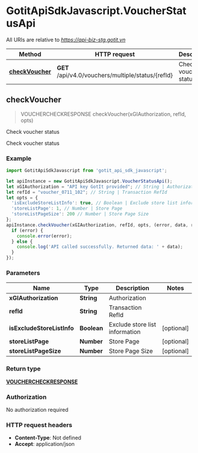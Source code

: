 # GotitApiSdkJavascript.VoucherStatusApi

All URIs are relative to *https://api-biz-stg.gotit.vn*

Method | HTTP request | Description
------------- | ------------- | -------------
[**checkVoucher**](VoucherStatusApi.md#checkVoucher) | **GET** /api/v4.0/vouchers/multiple/status/{refId} | Check voucher status



## checkVoucher

> VOUCHERCHECKRESPONSE checkVoucher(xGIAuthorization, refId, opts)

Check voucher status

Check voucher status

### Example

```javascript
import GotitApiSdkJavascript from 'gotit_api_sdk_javascript';

let apiInstance = new GotitApiSdkJavascript.VoucherStatusApi();
let xGIAuthorization = "API key GotIt provided"; // String | Authorization
let refId = "voucher_0711_102"; // String | Transaction RefId
let opts = {
  'isExcludeStoreListInfo': true, // Boolean | Exclude store list information
  'storeListPage': 1, // Number | Store Page
  'storeListPageSize': 200 // Number | Store Page Size
};
apiInstance.checkVoucher(xGIAuthorization, refId, opts, (error, data, response) => {
  if (error) {
    console.error(error);
  } else {
    console.log('API called successfully. Returned data: ' + data);
  }
});
```

### Parameters


Name | Type | Description  | Notes
------------- | ------------- | ------------- | -------------
 **xGIAuthorization** | **String**| Authorization | 
 **refId** | **String**| Transaction RefId | 
 **isExcludeStoreListInfo** | **Boolean**| Exclude store list information | [optional] 
 **storeListPage** | **Number**| Store Page | [optional] 
 **storeListPageSize** | **Number**| Store Page Size | [optional] 

### Return type

[**VOUCHERCHECKRESPONSE**](VOUCHERCHECKRESPONSE.md)

### Authorization

No authorization required

### HTTP request headers

- **Content-Type**: Not defined
- **Accept**: application/json

